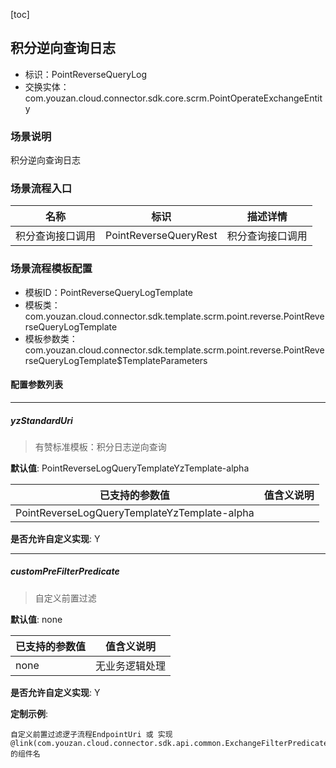 [toc]

## 积分逆向查询日志
- 标识：PointReverseQueryLog
- 交换实体：com.youzan.cloud.connector.sdk.core.scrm.PointOperateExchangeEntity
### 场景说明
积分逆向查询日志
### 场景流程入口

名称 | 标识 | 描述详情
---|---|---
积分查询接口调用 | PointReverseQueryRest | 积分查询接口调用

### 场景流程模板配置
- 模板ID：PointReverseQueryLogTemplate
- 模板类：com.youzan.cloud.connector.sdk.template.scrm.point.reverse.PointReverseQueryLogTemplate
- 模板参数类：com.youzan.cloud.connector.sdk.template.scrm.point.reverse.PointReverseQueryLogTemplate$TemplateParameters

#### 配置参数列表

---
##### yzStandardUri
> 有赞标准模板：积分日志逆向查询

**默认值**: PointReverseLogQueryTemplateYzTemplate-alpha

已支持的参数值 | 值含义说明
---|---
PointReverseLogQueryTemplateYzTemplate-alpha | 

**是否允许自定义实现**: Y

---
##### customPreFilterPredicate
> 自定义前置过滤

**默认值**: none

已支持的参数值 | 值含义说明
---|---
none | 无业务逻辑处理

**是否允许自定义实现**: Y


**定制示例**:
```
自定义前置过滤逻子流程EndpointUri 或 实现@link(com.youzan.cloud.connector.sdk.api.common.ExchangeFilterPredicate)的组件名
```

